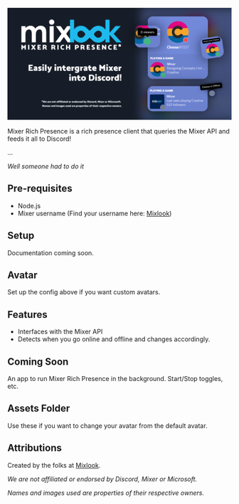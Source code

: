 ![](header.png)

Mixer Rich Presence is a rich presence client that queries the Mixer API and feeds it all to Discord! 

...

*Well someone had to do it*

## Pre-requisites
- Node.js
- Mixer username (Find your username here: [Mixlook](https://mixlook.ml))

## Setup
Documentation coming soon.

## Avatar
Set up the config above if you want custom avatars.

## Features
- Interfaces with the Mixer API
- Detects when you go online and offline and changes accordingly.

## Coming Soon
An app to run Mixer Rich Presence in the background. Start/Stop toggles, etc.

## Assets Folder
Use these if you want to change your avatar from the default avatar.

## Attributions

Created by the folks at [Mixlook](https://github.com/mixlook). 

*We are not affiliated or endorsed by Discord, Mixer or Microsoft.*

*Names and images used are properties of their respective owners.*